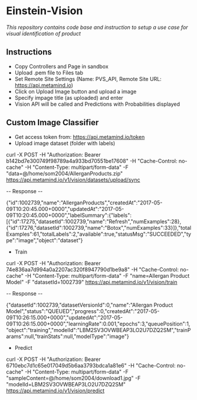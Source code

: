 # Einstein-Vision

*This repository contains code base and instruction to setup a use case for visual identification of product*

## Instructions
- Copy Controllers and Page in sandbox
- Upload .pem file to Files tab
- Set Remote Site Settings (Name: PVS_API, Remote Site URL: https://api.metamind.io)
- Click on Upload Image button and upload a image
- Specify impage title (as uploaded) and enter
- Vision API will be called and Predictions with Probabilities displayed

## Custom Image Classifier
- Get access token from: https://api.metamind.io/token
- Upload image dataset (folder with labels)

curl -X POST -H "Authorization: Bearer b142bd7e300749f98789a4a933bd70551be17608" -H "Cache-Control: no-cache" -H "Content-Type: multipart/form-data" -F "data=@/home/som2004/AllerganProducts.zip"  https://api.metamind.io/v1/vision/datasets/upload/sync

-- Response --

{"id":1002739,"name":"AllerganProducts","createdAt":"2017-05-09T10:20:45.000+0000","updatedAt":"2017-05-09T10:20:45.000+0000","labelSummary":{"labels":[{"id":17275,"datasetId":1002739,"name":"Refresh","numExamples":28},{"id":17276,"datasetId":1002739,"name":"Botox","numExamples":33}]},"totalExamples":61,"totalLabels":2,"available":true,"statusMsg":"SUCCEEDED","type":"image","object":"dataset"}

- Train

curl -X POST -H "Authorization: Bearer 74e836aa7d994a0a2207ac320f8947790d1be9a8" -H "Cache-Control: no-cache" -H "Content-Type: multipart/form-data" -F "name=Allergan Product Model" -F "datasetId=1002739" https://api.metamind.io/v1/vision/train

-- Response --

{"datasetId":1002739,"datasetVersionId":0,"name":"Allergan Product Model","status":"QUEUED","progress":0,"createdAt":"2017-05-09T10:26:15.000+0000","updatedAt":"2017-05-09T10:26:15.000+0000","learningRate":0.001,"epochs":3,"queuePosition":1,"object":"training","modelId":"LBM2SV3OVWBEAP3LO2U7DZQ2SM","trainParams":null,"trainStats":null,"modelType":"image"}


- Predict

curl -X POST -H "Authorization: Bearer 6710ebc7d1c65e017049d5b6aa3793bdca1a81e6" -H "Cache-Control: no-cache" -H "Content-Type: multipart/form-data" -F "sampleContent=@/home/som2004/download1.jpg" -F "modelId=LBM2SV3OVWBEAP3LO2U7DZQ2SM" https://api.metamind.io/v1/vision/predict
